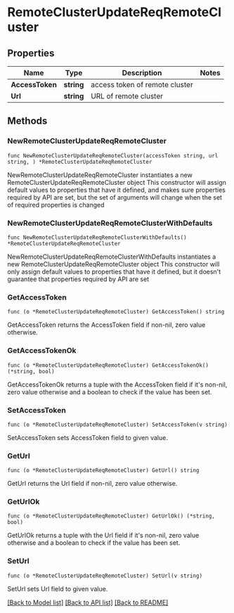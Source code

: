 # RemoteClusterUpdateReqRemoteCluster

## Properties

Name | Type | Description | Notes
------------ | ------------- | ------------- | -------------
**AccessToken** | **string** | access token of remote cluster | 
**Url** | **string** | URL of remote cluster | 

## Methods

### NewRemoteClusterUpdateReqRemoteCluster

`func NewRemoteClusterUpdateReqRemoteCluster(accessToken string, url string, ) *RemoteClusterUpdateReqRemoteCluster`

NewRemoteClusterUpdateReqRemoteCluster instantiates a new RemoteClusterUpdateReqRemoteCluster object
This constructor will assign default values to properties that have it defined,
and makes sure properties required by API are set, but the set of arguments
will change when the set of required properties is changed

### NewRemoteClusterUpdateReqRemoteClusterWithDefaults

`func NewRemoteClusterUpdateReqRemoteClusterWithDefaults() *RemoteClusterUpdateReqRemoteCluster`

NewRemoteClusterUpdateReqRemoteClusterWithDefaults instantiates a new RemoteClusterUpdateReqRemoteCluster object
This constructor will only assign default values to properties that have it defined,
but it doesn't guarantee that properties required by API are set

### GetAccessToken

`func (o *RemoteClusterUpdateReqRemoteCluster) GetAccessToken() string`

GetAccessToken returns the AccessToken field if non-nil, zero value otherwise.

### GetAccessTokenOk

`func (o *RemoteClusterUpdateReqRemoteCluster) GetAccessTokenOk() (*string, bool)`

GetAccessTokenOk returns a tuple with the AccessToken field if it's non-nil, zero value otherwise
and a boolean to check if the value has been set.

### SetAccessToken

`func (o *RemoteClusterUpdateReqRemoteCluster) SetAccessToken(v string)`

SetAccessToken sets AccessToken field to given value.


### GetUrl

`func (o *RemoteClusterUpdateReqRemoteCluster) GetUrl() string`

GetUrl returns the Url field if non-nil, zero value otherwise.

### GetUrlOk

`func (o *RemoteClusterUpdateReqRemoteCluster) GetUrlOk() (*string, bool)`

GetUrlOk returns a tuple with the Url field if it's non-nil, zero value otherwise
and a boolean to check if the value has been set.

### SetUrl

`func (o *RemoteClusterUpdateReqRemoteCluster) SetUrl(v string)`

SetUrl sets Url field to given value.



[[Back to Model list]](../README.md#documentation-for-models) [[Back to API list]](../README.md#documentation-for-api-endpoints) [[Back to README]](../README.md)


